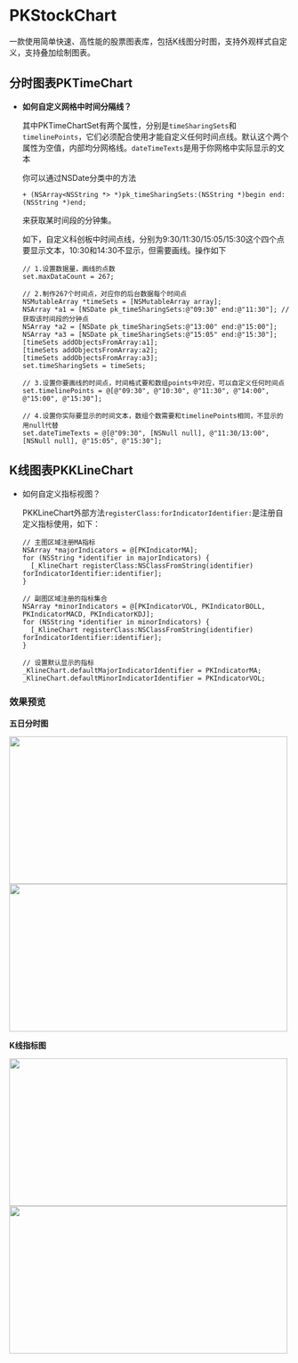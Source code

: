 

# PKStockChart

一款使用简单快速、高性能的股票图表库，包括K线图分时图，支持外观样式自定义，支持叠加绘制图表。

## 分时图表PKTimeChart

- **如何自定义网格中时间分隔线？**

  其中PKTimeChartSet有两个属性，分别是`timeSharingSets`和`timelinePoints`，它们必须配合使用才能自定义任何时间点线。默认这个两个属性为空值，内部均分网格线。`dateTimeTexts`是用于你网格中实际显示的文本

  你可以通过NSDate分类中的方法

  `+ (NSArray<NSString *> *)pk_timeSharingSets:(NSString *)begin end:(NSString *)end;`

  来获取某时间段的分钟集。

  如下，自定义科创板中时间点线，分别为9:30/11:30/15:05/15:30这个四个点要显示文本，10:30和14:30不显示，但需要画线。操作如下

  ```objc
  // 1.设置数据量，画线的点数
  set.maxDataCount = 267;
  
  // 2.制作267个时间点，对应你的后台数据每个时间点
  NSMutableArray *timeSets = [NSMutableArray array];
  NSArray *a1 = [NSDate pk_timeSharingSets:@"09:30" end:@"11:30"]; //获取该时间段的分钟点
  NSArray *a2 = [NSDate pk_timeSharingSets:@"13:00" end:@"15:00"];
  NSArray *a3 = [NSDate pk_timeSharingSets:@"15:05" end:@"15:30"];
  [timeSets addObjectsFromArray:a1];
  [timeSets addObjectsFromArray:a2];
  [timeSets addObjectsFromArray:a3];
  set.timeSharingSets = timeSets; 
  
  // 3.设置你要画线的时间点，时间格式要和数组points中对应，可以自定义任何时间点
  set.timelinePoints = @[@"09:30", @"10:30", @"11:30", @"14:00", @"15:00", @"15:30"];
  
  // 4.设置你实际要显示的时间文本，数组个数需要和timelinePoints相同，不显示的用null代替
  set.dateTimeTexts = @[@"09:30", [NSNull null], @"11:30/13:00", [NSNull null], @"15:05", @"15:30"];
  ```

  

## K线图表PKKLineChart

* 如何自定义指标视图？

  PKKLineChart外部方法`registerClass:forIndicatorIdentifier:`是注册自定义指标使用，如下：

  ```objc
  // 主图区域注册MA指标
  NSArray *majorIndicators = @[PKIndicatorMA];
  for (NSString *identifier in majorIndicators) {
  	[_KlineChart registerClass:NSClassFromString(identifier) forIndicatorIdentifier:identifier];
  }
  
  // 副图区域注册的指标集合
  NSArray *minorIndicators = @[PKIndicatorVOL, PKIndicatorBOLL, PKIndicatorMACD, PKIndicatorKDJ];
  for (NSString *identifier in minorIndicators) {
  	[_KlineChart registerClass:NSClassFromString(identifier) forIndicatorIdentifier:identifier];
  }
  
  // 设置默认显示的指标
  _KlineChart.defaultMajorIndicatorIdentifier = PKIndicatorMA;
  _KlineChart.defaultMinorIndicatorIdentifier = PKIndicatorVOL;
  ```

  

### 效果预览

**五日分时图**

<img src="https://github.com/PsychokinesisTeam/PKStockCharts/blob/master/Resources/005.png?raw=true" width="500px" height="265px">

<img src="https://github.com/PsychokinesisTeam/PKStockCharts/blob/master/Resources/004.png?raw=true" width="500px" height="265px">

**K线指标图**

<img src="https://github.com/PsychokinesisTeam/PKStockCharts/blob/master/Resources/001.png?raw=true" width="500px" height="265px">

<img src="https://github.com/PsychokinesisTeam/PKStockCharts/blob/master/Resources/002.png?raw=true" width="500px" height="265px">
